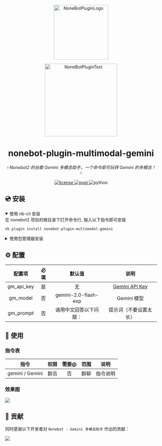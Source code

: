 <div align="center">
  <a href="https://v2.nonebot.dev/store"><img src="https://s2.loli.net/2024/12/05/97BPodAZpy4GEuh.png" width="180" height="180" alt="NoneBotPluginLogo"></a>
  <br>
  <p><img src="https://github.com/A-kirami/nonebot-plugin-template/blob/resources/NoneBotPlugin.svg" width="240" alt="NoneBotPluginText"></p>
</div>

<div align="center">

# nonebot-plugin-multimodal-gemini

_✨Nonebot2 的谷歌 Gemini 多模态助手，一个命令即可玩转 Gemini 的多模态！✨_

<a href="./LICENSE">
    <img src="https://img.shields.io/github/license/owner/nonebot-plugin-multimodal-gemini.svg" alt="license">
</a>
<a href="https://pypi.org/project/nonebot-plugin-multimodal-gemini/">
    <img src="https://img.shields.io/pypi/v/nonebot-plugin-multimodal-gemini.svg" alt="pypi">
</a>
<img src="https://img.shields.io/badge/python-3.9+-blue.svg" alt="python">

</div>

## 💿 安装

<details open>
<summary>使用 nb-cli 安装</summary>
在 nonebot2 项目的根目录下打开命令行, 输入以下指令即可安装

    nb plugin install nonebot-plugin-multimodal-gemini

</details>

<details>
<summary>使用包管理器安装</summary>
在 nonebot2 项目的插件目录下, 打开命令行, 根据你使用的包管理器, 输入相应的安装命令

<details>
<summary>pip</summary>

    pip install nonebot-plugin-multimodal-gemini
</details>
<details>
<summary>pdm</summary>

    pdm add nonebot-plugin-multimodal-gemini
</details>
<details>
<summary>poetry</summary>

    poetry add nonebot-plugin-multimodal-gemini
</details>
<details>
<summary>conda</summary>

    conda install nonebot-plugin-multimodal-gemini
</details>

打开 nonebot2 项目根目录下的 `pyproject.toml` 文件, 在 `[tool.nonebot]` 部分追加写入

    plugins = ["nonebot-plugin-multimodal-gemini"]

</details>

## ⚙️ 配置

| 配置项 | 必填 | 默认值 |       说明       |
|:-----:|:----:|:----:|:--------------:|
| gm_api_key | 是 | 无 | [Gemini API Key](https://aistudio.google.com/app/apikey?) |
| gm_model | 否 | gemini-2.0-flash-exp |   Gemini 模型    |
| gm_prompt | 否 | 请用中文回答以下问题： |      提示词（不要设置太长）       |

## 🎉 使用

### 指令表
|       指令        | 权限 | 需要@ |  范围   | 说明 |
|:---------------:|:----:|:----:|:-----:|:----:|
| gemini / Gemini | 群员 | 否 | 群聊 | 指令说明 |

### 效果图

![](https://s2.loli.net/2024/12/05/2toGhBxZLzeHk9V.png)

## 🌼 贡献

同时感谢以下开发者对 `Nonebot - Gemini 多模态助手` 作出的贡献：

<a href="https://github.com/zhiyu1998/nonebot-plugin-multimodal-gemini/graphs/contributors">
  <img src="https://contrib.rocks/image?repo=zhiyu1998/nonebot-plugin-multimodal-gemini&max=1000" />
</a>